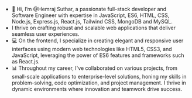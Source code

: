 - 👋 Hi, I’m @Hemraj Suthar, a passionate full-stack developer and Software Engineer with expertise in JavaScript, ES6, HTML, CSS, Node.js, Express.js, React.js, Tailwind CSS, MongoDB and MySQL.
-  I thrive on crafting robust and scalable web applications that deliver seamless user experiences.
- 💻 On the frontend, I specialize in creating elegant and responsive user interfaces using modern web technologies like HTML5, CSS3, and JavaScript, leveraging the power of ES6
 features and frameworks such as React.js.
- 📊 Throughout my career, I've collaborated on various projects, from small-scale applications to enterprise-level solutions, honing my skills in problem-solving, code optimization, and project management. I thrive in dynamic environments where innovation and teamwork drive success.

<!---
Hemraj-Suthar/Hemraj-Suthar is a ✨ special ✨ repository because its `README.md` (this file) appears on your GitHub profile.
You can click the Preview link to take a look at your changes.
--->
